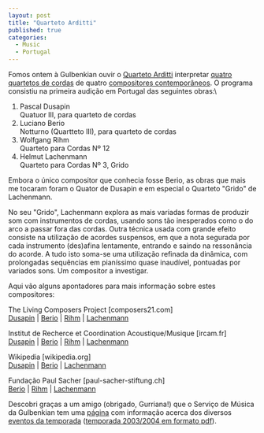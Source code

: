 ```yaml
---
layout: post
title: "Quarteto Arditti"
published: true
categories:
  - Music
  - Portugal
---
```


Fomos ontem à Gulbenkian ouvir o [Quarteto Arditti] interpretar [quatro
quartetos de cordas] de quatro [compositores contemporâneos]. O programa
consistiu na primeira audição em Portugal das seguintes obras:\

1.  Pascal Dusapin\
    Quatuor III, para quarteto de cordas
2.  Luciano Berio\
    Notturno (Quartteto III), para quarteto de cordas
3.  Wolfgang Rihm\
    Quarteto para Cordas Nº 12
4.  Helmut Lachenmann\
    Quarteto para Cordas Nº 3, Grido

Embora o único compositor que conhecia fosse Berio, as obras que mais me
tocaram foram o Quator de Dusapin e em especial o Quarteto "Grido" de
Lachenmann.

No seu "Grido", Lachenmann explora as mais variadas formas de produzir
som com instrumentos de cordas, usando sons tão inesperados como o do
arco a passar fora das cordas. Outra técnica usada com grande efeito
consiste na utilização de acordes suspensos, em que a nota segurada por
cada instrumento (des)afina lentamente, entrando e saindo na ressonância
do acorde. A tudo isto soma-se uma utilização refinada da dinâmica, com
prolongadas sequências em pianíssimo quase inaudível, pontuadas por
variados sons. Um compositor a investigar.

Aqui vão alguns apontadores para mais informação sobre estes
compositores:

The Living Composers Project \[composers21.com\]\
[Dusapin] | [Berio] | [Rihm] | [Lachenmann]

Institut de Recherce et Coordination Acoustique/Musique \[ircam.fr\]\
[Dusapin][1] | [Berio][2] | [Rihm][3] | [Lachenmann][4]

Wikipedia \[wikipedia.org\]\
[Dusapin][5] | [Berio][6] | [Lachenmann][7]

Fundação Paul Sacher \[paul-sacher-stiftung.ch\]\
[Berio][8] | [Rihm][9] | [Lachenmann][10]

Descobri graças a um amigo (obrigado, Gurriana!) que o Serviço de Música
da Gulbenkian tem uma [página] com informação acerca dos diversos
[eventos da temporada][página] ([temporada 2003/2004 em formato pdf]).

  [Quarteto Arditti]: http://www.musica.gulbenkian.pt/cgi-bin/wnp_db_dynamic_record.pl?dn=db_notas_soltas_press&sn=semibreves&rn=2
  [quatro quartetos de cordas]: http://www.musica.gulbenkian.pt/2003_2004/calendario_geral/a_000062.html
  [compositores contemporâneos]: http://en.wikipedia.org/wiki/List_of_20th_century_classical_composers
  [Dusapin]: http://www.composers21.com/compdocs/dusapinp.htm
  [Berio]: http://www.composers21.com/compdocs/beriol.htm
  [Rihm]: http://composers21.com/compdocs/rihmw.htm
  [Lachenmann]: http://composers21.com/compdocs/lachenmh.htm
  [1]: http://mac-texier.ircam.fr/textes/c00000031/
  [2]: http://mac-texier.ircam.fr/textes/c00000008/
  [3]: http://mac-texier.ircam.fr/textes/c00000080/
  [4]: http://mac-texier.ircam.fr/textes/c00000053/
  [5]: http://en.wikipedia.org/wiki/Pascal_Dusapin
  [6]: http://en.wikipedia.org/wiki/Luciano_Berio
  [7]: http://en.wikipedia.org/wiki/Helmut_Lachenmann
  [8]: http://www.paul-sacher-stiftung.ch/e/collections/berio.htm
  [9]: http://www.paul-sacher-stiftung.ch/e/collections/rihm.htm
  [10]: http://www.paul-sacher-stiftung.ch/e/collections/lachenmann.htm
  [página]: http://www.musica.gulbenkian.pt/main.html
  [temporada 2003/2004 em formato pdf]: http://www.musica.gulbenkian.pt/pdf/2003_2004_calendario_geral.pdf

